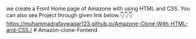  we create a Front Home page of Amazone with using HTML and CSS. 
 You can also see Project through given link below.👇👇👇
 https://muhammadrafaywaqar123.github.io/Amazone-Clone-With-HTML-and-CSS./
#   A m a z o n - c l o n e - F o n t e n d 
 
